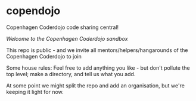 copendojo
=========

Copenhagen Coderdojo code sharing central!


*Welcome to the Copenhagen Coderdojo sandbox*

This repo is public - and we invite all mentors/helpers/hangarounds of the Copenhagen Coderdojo to join

Some house rules: Feel free to add anything you like - but don't pollute the top level; make a directory, and tell us what you add.

At some point we might split the repo and add an organisation, but we're keeping it light for now.
